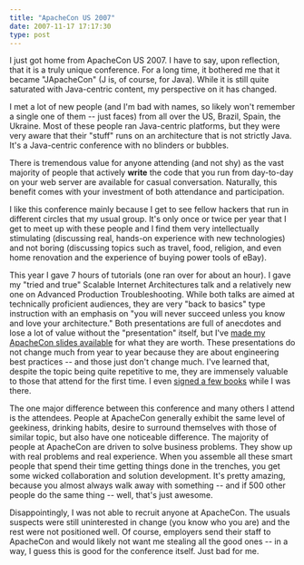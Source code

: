 ```yaml
---
title: "ApacheCon US 2007"
date: 2007-11-17 17:17:30
type: post
---
```


<p>I just got home from ApacheCon US 2007.  I have to say, upon reflection, that it is a truly unique conference.  For a long time, it bothered me that it became "JApacheCon" (J is, of course, for Java).  While it is still quite saturated with Java-centric content, my perspective on it has changed.</p>  <p>I met a lot of new people (and I'm bad with names, so likely won't remember a single one of them -- just faces) from all over the US, Brazil, Spain, the Ukraine.  Most of these people ran Java-centric platforms, but they were very aware that their "stuff" runs on an architecture that is not strictly Java.  It's a Java-centric conference with no blinders or bubbles.</p>  <p>There is tremendous value for anyone attending (and not shy) as the vast majority of people that actively <b>write</b> the code that you run from day-to-day on your web server are available for casual conversation.  Naturally, this benefit comes with your investment of both attendance and participation.</p>  <p>I like this conference mainly because I get to see fellow hackers that run in different circles that my usual group.  It's only once or twice per year that I get to meet up with these people and I find them very intellectually stimulating (discussing real, hands-on experience with new technologies) and not boring (discussing topics such as travel, food, religion, and even home renovation and the experience of buying power tools of eBay).</p>  <p>This year I gave 7 hours of tutorials (one ran over for about an hour).  I gave my "tried and true" Scalable Internet Architectures talk and a relatively new one on Advanced Production Troubleshooting.  While both talks are aimed at technically proficient audiences, they are very "back to basics" type instruction with an emphasis on "you will never succeed unless you know and love your architecture."  Both presentations are full of anecdotes and lose a lot of value without the "presentation" itself, but I've <a href="https://omniti.com/resources/talks">made my ApacheCon slides available</a> for what they are worth.  These presentations do not change much from year to year because they are about engineering best practices -- and those just don't change much.  I've learned that, despite the topic being quite repetitive to me, they are immensely valuable to those that attend for the first time.  I even <a href="https://flickr.com/photos/zzathras777/2034076190/">signed a few books</a> while I was there.  <p>The one major difference between this conference and many others I attend is the attendees.  People at ApacheCon generally exhibit the same level of geekiness, drinking habits, desire to surround themselves with those of similar topic, but also have one noticeable difference.  The majority of people at ApacheCon are driven to solve business problems.  They show up with real problems and real experience.  When you assemble all these smart people that spend their time getting things done in the trenches, you get some wicked collaboration and solution development.  It's pretty amazing, because you almost always walk away with something -- and if 500 other people do the same thing -- well, that's just awesome.</p>  <p>Disappointingly, I was not able to recruit anyone at ApacheCon.  The usuals suspects were still uninterested in change (you know who you are) and the rest were not positioned well.  Of course, employers send their staff to ApacheCon and would likely not want me stealing all the good ones -- in a way, I guess this is good for the conference itself.  Just bad for me.</p> 
